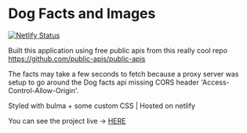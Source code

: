# Dog Facts and Images

[![Netlify Status](https://api.netlify.com/api/v1/badges/e5759852-4e32-4156-bde4-fbb44e9af446/deploy-status)](https://app.netlify.com/sites/quizzical-galileo-ab85bf/deploys)

Built this application using free public apis from this really cool repo
https://github.com/public-apis/public-apis

The facts may take a few seconds to fetch because a proxy server was setup to go around the Dog facts api missing CORS header 'Access-Control-Allow-Origin'. 

Styled with bulma + some custom CSS | Hosted on netlify

You can see the project live -> [HERE](https://quizzical-galileo-ab85bf.netlify.app/)
